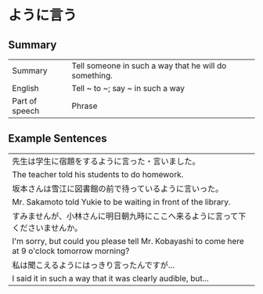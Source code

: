 # ように言う

## Summary

<table><tr>   <td>Summary</td>   <td>Tell someone in such a way that he will do something.</td></tr><tr>   <td>English</td>   <td>Tell ~ to ~; say ~ in such a way</td></tr><tr>   <td>Part of speech</td>   <td>Phrase</td></tr></table>

## Example Sentences

<table><tr><td>先生は学生に宿題をするように言った・言いました。</td></tr><tr><td>The teacher told his students to do homework.</td></tr><tr><td>坂本さんは雪江に図書館の前で待っているように言いった。</td></tr><tr><td>Mr. Sakamoto told Yukie to be waiting in front of the library.</td></tr><tr><td>すみませんが、小林さんに明日朝九時にここへ来るように言って下くださいませんか。</td></tr><tr><td>I'm sorry, but could you please tell Mr. Kobayashi to come here at 9 o'clock tomorrow morning?</td></tr><tr><td>私は聞こえるようにはっきり言ったんですが…</td></tr><tr><td>I said it in such a way that it was clearly audible, but...</td></tr></table>

